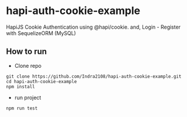 # hapi-auth-cookie-example

HapiJS Cookie Authentication using @hapi/cookie. and, Login - Register with SequelizeORM (MySQL)

## How to run
- Clone repo
```
git clone https://github.com/Indra2108/hapi-auth-cookie-example.git
cd hapi-auth-cookie-example
npm install
```

- run project
```
npm run test
```